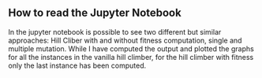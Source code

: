 ## How to read the Jupyter Notebook

In the jupyter notebook is possible to see two different but similar approaches: Hill Cliber with and without fitness computation, single and multiple mutation. While I have computed the output and plotted the graphs for all the instances in the vanilla hill climber, for the hill climber with fitness only the last instance has been computed.
